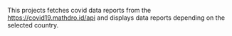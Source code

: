 This projects fetches covid data reports from the https://covid19.mathdro.id/api and displays data reports depending on the selected country.
